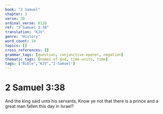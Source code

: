 ```yaml
---
book: "2 Samuel"
chapter: 3
verse: 38
ordinal_verse: 8120
ref: "2 Samuel 3:38"
translation: "KJV"
genre: "History"
word_count: 24
topics: []
cross_references: []
grammar_tags: [question, conjunctive-opener, negation]
thematic_tags: [names-of-god, time-units, time]
tags: ["Bible","KJV","2-Samuel"]
---
```


# 2 Samuel 3:38

And the king said unto his servants, Know ye not that there is a prince and a great man fallen this day in Israel?

